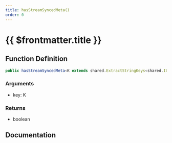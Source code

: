 ```yaml
---
title: hasStreamSyncedMeta()
order: 0
---
```


# {{ $frontmatter.title }}

## Function Definition

```ts
public hasStreamSyncedMeta<K extends shared.ExtractStringKeys<shared.ICustomEntityStreamSyncedMeta>>(key: K): boolean;
```

### Arguments

* key: K

### Returns

* boolean

## Documentation

<!--@include: ./parts/hasStreamSyncedMeta.md-->
